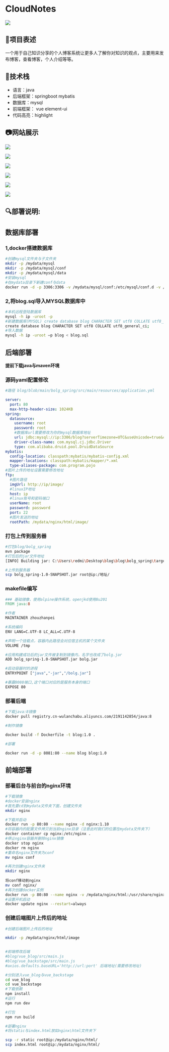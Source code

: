 # CloudNotes 











![](https://gitee.com/zhou-zhanpei/blog/raw/master/img/logo.PNG)













## 🚀项目表述

一个用于自己知识分享的个人博客系统让更多人了解你对知识的观点，主要用来发布博客，查看博客，个人介绍等等。

## 🍳技术栈

- 语言：java
- 后端框架：springboot  mybatis
- 数据库：mysql 
- 前端框架： vue element-ui
- 代码高亮：highlight



## 📷网站展示



![](https://gitee.com/zhou-zhanpei/blog/raw/master/img/1.PNG)

![](https://gitee.com/zhou-zhanpei/blog/raw/master/img/2.PNG)





![](https://gitee.com/zhou-zhanpei/blog/raw/master/img/3.PNG)

![](https://gitee.com/zhou-zhanpei/blog/raw/master/img/4.PNG)

![](https://gitee.com/zhou-zhanpei/blog/raw/master/img/5.PNG)

![](https://gitee.com/zhou-zhanpei/blog/raw/master/img/6.PNG)



## 🔍部署说明:

## 数据库部署

### 1,docker搭建数据库

```bash
#创建mysql文件夹与子文件夹
mkdir -p /mydata/mysql
mkdir -p /mydata/mysql/conf
mkdir -p /mydata/mysql/data
#安装mysql
#在mydata目录下新建conf与data 
docker run -d -p 3306:3306 -v /mydata/mysql/conf:/etc/mysql/conf.d -v /mydata/mysql/data:/var/lib/mysql -e MYSQL_ROOT_PASSWORD=root --name mysql mysql:5.7
```

### 2,将blog.sql导入MYSQL数据库中

```bash
#本机远程登陆数据库
mysql -h ip -uroot -p 
#新建数据库(MYSQL) create database blog CHARACTER SET utf8 COLLATE utf8_general_ci;
create database blog CHARACTER SET utf8 COLLATE utf8_general_ci;
#导入数据
mysql -h ip -uroot –p blog < blog.sql
```



## 后端部署

**提前下载java与maven环境**



### 源码yaml配置修改

```yaml
#路径 blog/blob/main/bolg_spring/src/main/resources/application.yml

server:
  port: 80
  max-http-header-size: 1024KB
spring:
  datasource:
    username: root
    password: root
    #数据库url需要修改为你的mysql数据库地址
    url: jdbc:mysql://ip:3306/blog?serverTimezone=UTC&useUnicode=true&characterEncoding=utf-8
    driver-class-name: com.mysql.cj.jdbc.Driver
    type: com.alibaba.druid.pool.DruidDataSource
mybatis:
  config-location: classpath:mybatis/mybatis-config.xml
  mapper-locations: classpath:mybatis/mapper/*.xml
  type-aliases-package: com.program.pojo
#图片上传的地址设置需要修改地址
ftp:
  #图片路径
  imgUrl: http://ip/image/
  #linuxIP地址
  host: ip
  #linux账号和密码端口
  userName: root
  password: password
  port: 22
  #图片发送的地址
  rootPath: /mydata/nginx/html/image/
```



### 打包上传到服务器

```bash
#打包blog/bolg_spring
mvn package
#打包后的jar文件地址
[INFO] Building jar: C:\Users\redmi\Desktop\blog\blog\bolg_spring\target\bolg_spring-1.0-SNAPSHOT.jar

#上传到服务器
scp bolg_spring-1.0-SNAPSHOT.jar root@ip:/地址/
```



### makefile编写

```makefile
### 基础镜像，使用alpine操作系统，openjkd使用8u201
FROM java:8

#作者
MAINTAINER zhouzhanpei

#系统编码
ENV LANG=C.UTF-8 LC_ALL=C.UTF-8

#声明一个挂载点，容器内此路径会对应宿主机的某个文件夹
VOLUME /tmp

#应用构建成功后的jar文件被复制到镜像内，名字也改成了bolg.jar
ADD bolg_spring-1.0-SNAPSHOT.jar bolg.jar

#启动容器时的进程
ENTRYPOINT ["java","-jar","/bolg.jar"]

#暴露8088端口,这个端口对应的是服务本身的端口
EXPOSE 80
```



### 部署后端

```bash
#下载java:8镜像
docker pull registry.cn-wulanchabu.aliyuncs.com/2191142854/java:8

#制作镜像

docker build -f Dockerfile -t blog:1.0 .

#部署

docker run -d -p 8081:80 --name blog blog:1.0
```





## 前端部署



### 部署后台与前台的nginx环境

```bash
#下载镜像
#docker安装nginx
#首先要cd到mydata文件夹下面，创建文件夹
mkdir nginx

#下载并启动
docker run -p 80:80 --name nginx -d nginx:1.10
#将容器内的配置文件拷贝到当前nginx目录（注意此时我们的位置在mydata文件夹下）
docker container cp nginx:/etc/nginx .
#停止nginx容器并删除nginx镜像
docker stop nginx
docker rm nginx
#重命名nginx文件夹为conf
mv nginx conf

#再次创建nginx文件夹
mkdir nginx
	
将conf移动到nginx
mv conf nginx/
#再次创建docker实例
docker run -p 80:80 --name nginx -v /mydata/nginx/html:/usr/share/nginx/html -v /mydata/nginx/logs:/var/log/nginx -v /mydata/nginx/conf:/etc/nginx -d nginx:1.10	
#设置开机启动
docker update nginx --restart=always
```



### 创建后端图片上传后的地址

```bash
#创建后端图片上传后的地址

mkdir -p /mydata/nginx/html/image
```





```bash
  
#前端修改后端
#blog/vue_blog/src/main.js 
#blog/vue_backstage/src/main.js
#axios.defaults.baseURL='http://url:port' 后端地址(需要修改地址)

#分别进入vue_blog与vue_backstage
cd vue_blog
cd vue_backstage
#下载依赖
npm install
#运行
npm run dev

#打包
npm run build

#部署nginx
#将static与index.html放如nginx\html文件夹下

scp -r static root@ip:/mydata/nginx/html/
scp index.html root@ip:/mydata/nginx/html/

```



